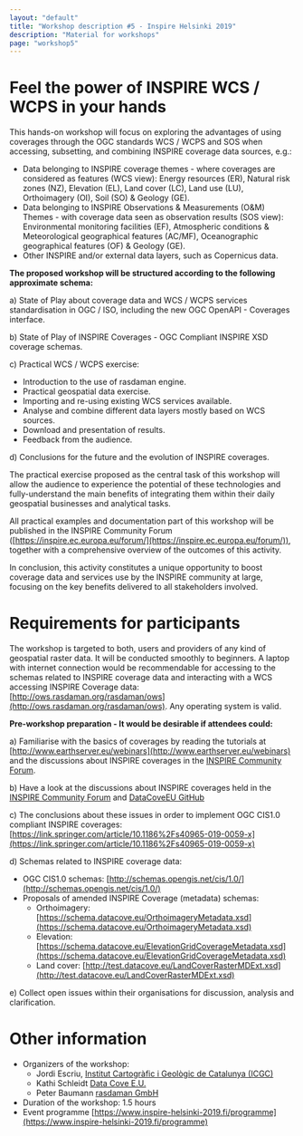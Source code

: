 ```yaml
---
layout: "default"
title: "Workshop description #5 - Inspire Helsinki 2019"
description: "Material for workshops"
page: "workshop5"
---
```

# Feel the power of INSPIRE WCS / WCPS in your hands

This hands-on workshop will focus on exploring the advantages of using coverages through the OGC standards WCS / WCPS and SOS when accessing, subsetting, and combining INSPIRE coverage data sources, e.g.: 
- Data belonging to INSPIRE coverage themes - where coverages are considered as features (WCS view): Energy resources (ER), Natural risk zones (NZ), Elevation (EL), Land cover (LC), Land use (LU), Orthoimagery (OI), Soil (SO) & Geology (GE). 
- Data belonging to INSPIRE Observations & Measurements (O&M) Themes - with coverage data seen as observation results (SOS view): Environmental monitoring facilities (EF), Atmospheric conditions & Meteorological geographical features (AC/MF), Oceanographic geographical features (OF) & Geology (GE). 
- Other INSPIRE and/or external data layers, such as Copernicus data. 
 
**The proposed workshop will be structured according to the following approximate schema:**

a) State of Play about coverage data and WCS / WCPS services standardisation in OGC / ISO, including the new OGC OpenAPI - Coverages interface. 

b) State of Play of INSPIRE Coverages - OGC Compliant INSPIRE XSD coverage schemas. 

c) Practical WCS / WCPS exercise: 
- Introduction to the use of rasdaman engine. 
- Practical geospatial data exercise. 
- Importing and re-using existing WCS services available. 
- Analyse and combine different data layers mostly based on WCS sources. 
- Download and presentation of results. 
- Feedback from the audience. 

d) Conclusions for the future and the evolution of INSPIRE coverages. 
 
The practical exercise proposed as the central task of this workshop will allow the audience to experience the potential of these technologies and fully-understand the main benefits of integrating them within their daily geospatial businesses and analytical tasks. 
 
All practical examples and documentation part of this workshop will be published in the INSPIRE Community Forum ([https://inspire.ec.europa.eu/forum/](https://inspire.ec.europa.eu/forum/)), together with a comprehensive overview of the outcomes of this activity. 
 
In conclusion, this activity constitutes a unique opportunity to boost coverage data and services use by the INSPIRE community at large, focusing on the key benefits delivered to all stakeholders involved.

# Requirements for participants

The workshop is targeted to both, users and providers of any kind of geospatial raster data. It will be conducted smoothly to beginners.
A laptop with internet connection would be recommendable for accessing to the schemas related to INSPIRE coverage data and interacting with a WCS accessing INSPIRE Coverage data: [http://ows.rasdaman.org/rasdaman/ows](http://ows.rasdaman.org/rasdaman/ows). Any operating system is valid.

**Pre-workshop preparation - It would be desirable if attendees could:**
 
a) Familiarise with the basics of coverages by reading the tutorials at [http://www.earthserver.eu/webinars](http://www.earthserver.eu/webinars) and the discussions about INSPIRE coverages in the [INSPIRE Community Forum](https://inspire.ec.europa.eu/forum/). 

b) Have a look at the discussions about INSPIRE coverages held in the [INSPIRE Community Forum](https://inspire.ec.europa.eu/forum/ctags?tagarray%5B%5D=TC-Coverage&operator%5B%5D=AND) and [DataCoveEU GitHub](https://github.com/DataCoveEU/INSPIRE_Coverage/issues)

c) The conclusions about these issues in order to implement OGC CIS1.0 compliant INSPIRE coverages: [https://link.springer.com/article/10.1186%2Fs40965-019-0059-x](https://link.springer.com/article/10.1186%2Fs40965-019-0059-x)

d) Schemas related to INSPIRE coverage data:
* OGC CIS1.0 schemas: [http://schemas.opengis.net/cis/1.0/](http://schemas.opengis.net/cis/1.0/)
* Proposals of amended INSPIRE Coverage (metadata) schemas:
  * Orthoimagery: [https://schema.datacove.eu/OrthoimageryMetadata.xsd](https://schema.datacove.eu/OrthoimageryMetadata.xsd)
  * Elevation: [https://schema.datacove.eu/ElevationGridCoverageMetadata.xsd](https://schema.datacove.eu/ElevationGridCoverageMetadata.xsd)
  * Land cover: [http://test.datacove.eu/LandCoverRasterMDExt.xsd](http://test.datacove.eu/LandCoverRasterMDExt.xsd)

e) Collect open issues within their organisations for discussion, analysis and clarification. 


# Other information

* Organizers of the workshop: 
  * Jordi Escriu, [Institut Cartogràfic i Geològic de Catalunya (ICGC)](http://www.icgc.cat/en/)
  * Kathi Schleidt [Data Cove E.U.](https://datacove.eu/)
  * Peter Baumann [rasdaman GmbH](http://rasdaman.com/)
* Duration of the workshop: 1.5 hours
* Event programme [https://www.inspire-helsinki-2019.fi/programme](https://www.inspire-helsinki-2019.fi/programme)
